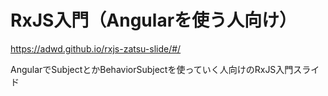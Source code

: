 # RxJS入門（Angularを使う人向け）

https://adwd.github.io/rxjs-zatsu-slide/#/

AngularでSubjectとかBehaviorSubjectを使っていく人向けのRxJS入門スライド
